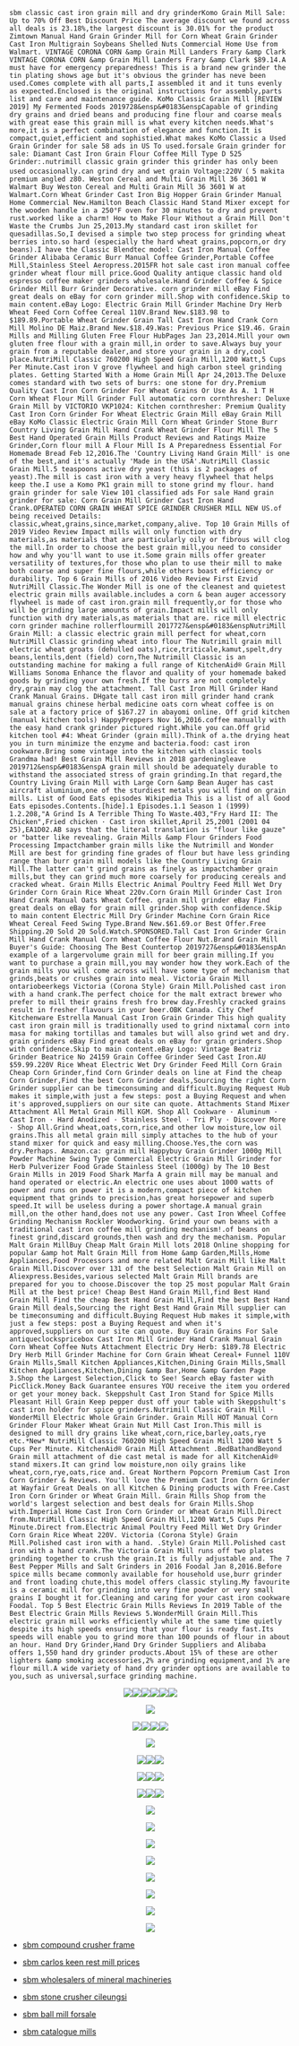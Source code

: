 
```
sbm classic cast iron grain mill and dry grinderKomo Grain Mill Sale: Up to 70% Off Best Discount Price The average discount we found across all deals is 23.18%,the largest discount is 30.01% for the product Zimtown Manual Hand Grain Grinder Mill for Corn Wheat Grain Grinder Cast Iron Multigrain Soybeans Shelled Nuts Commercial Home Use from Walmart. VINTAGE CORONA CORN &amp Grain Mill Landers Frary &amp Clark VINTAGE CORONA CORN &amp Grain Mill Landers Frary &amp Clark $89.14.A must have for emergency preparedness! This is a brand new grinder the tin plating shows age but it's obvious the grinder has neve been used.Comes complete with all parts,I assembled it and it tuns evenly as expected.Enclosed is the original instructions for assembly,parts list and care and maintenance guide. KoMo Classic Grain Mill [REVIEW 2019] My Fermented Foods 2019728&ensp&#0183&enspCapable of grinding dry grains and dried beans and producing fine flour and coarse meals with great ease this grain mill is what every kitchen needs.What's more,it is a perfect combination of elegance and function.It is compact,quiet,efficient and sophistied.What makes KoMo Classic a Used Grain Grinder for sale 58 ads in US To used.forsale Grain grinder for sale: Diamant Cast Iron Grain Flour Coffee Mill Type D 525 Grinder:.nutrimill classic grain grinder this grinder has only been used occasionally.can grind dry and wet grain Voltage:220V（ 5 makita premium angled z80. Weston Cereal and Multi Grain Mill 36 3601 W Walmart Buy Weston Cereal and Multi Grain Mill 36 3601 W at Walmart.Corn Wheat Grinder Cast Iron Big Hopper Grain Grinder Manual Home Commercial New.Hamilton Beach Classic Hand Stand Mixer except for the wooden handle in a 250°F oven for 30 minutes to dry and prevent rust.worked like a charm! How to Make Flour Without a Grain Mill Don't Waste the Crumbs Jun 25,2013.My standard cast iron skillet for quesadillas.So,I devised a simple two step process for grinding wheat berries into.so hard (especially the hard wheat grains,popcorn,or dry beans).I have the Classic Blendtec model: Cast Iron Manual Coffee Grinder Alibaba Ceramic Burr Manual Coffee Grinder,Portable Coffee Mill,Stainless Steel Aeropress.2015FR hot sale cast iron manual coffee grinder wheat flour mill price.Good Quality antique classic hand old espresso coffee maker grinders wholesale.Hand Grinder Coffee & Spice Grinder Mill Burr Grinder Decorative. corn grinder mill eBay Find great deals on eBay for corn grinder mill.Shop with confidence.Skip to main content.eBay Logo: Electric Grain Mill Grinder Machine Dry Herb Wheat Feed Corn Coffee Cereal 110V.Brand New.$183.98 to $189.89.Portable Wheat Grinder Grain Tall Cast Iron Hand Crank Corn Mill Molino DE Maiz.Brand New.$18.49.Was: Previous Price $19.46. Grain Mills and Milling Gluten Free Flour HubPages Jan 23,2014.Mill your own gluten free flour with a grain mill,in order to save.Always buy your grain from a reputable dealer,and store your grain in a dry,cool place.NutriMill Classic 760200 High Speed Grain Mill,1200 Watt,5 Cups Per Minute.Cast iron V grove flywheel and high carbon steel grinding plates. Getting Started With a Home Grain Mill Apr 24,2013.The Deluxe comes standard with two sets of burrs: one stone for dry.Premium Quality Cast Iron Corn Grinder For Wheat Grains Or Use As A. 1 T H Corn Wheat Flour Mill Grinder Full automatic corn cornthresher: Deluxe Grain Mill by VICTORIO VKP1024: Kitchen cornthresher: Premium Quality Cast Iron Corn Grinder For Wheat Electric Grain Mill eBay Grain Mill eBay KoMo Classic Electric Grain Mill Corn Wheat Grinder Stone Burr Country Living Grain Mill Hand Crank Wheat Grinder Flour Mill The 5 Best Hand Operated Grain Mills Product Reviews and Ratings Maize Grinder,Corn flour mill A Flour Mill Is A Preparedness Essential For Homemade Bread Feb 12,2016.The 'Country Living Hand Grain Mill' is one of the best,and it's actually 'Made in the USA'.NutriMill Classic Grain Mill.5 teaspoons active dry yeast (this is 2 packages of yeast).The mill is cast iron with a very heavy flywheel that helps keep the.I use a Komo PK1 grain mill to stone grind my flour. hand grain grinder for sale View 101 classified ads For sale Hand grain grinder for sale: Corn Grain Mill Grinder Cast Iron Hand Crank.OPERATED CORN GRAIN WHEAT SPICE GRINDER CRUSHER MILL NEW US.of being received Details: classic,wheat,grains,since,market,company,alive. Top 10 Grain Mills of 2019 Video Review Impact mills will only function with dry materials,as materials that are particularly oily or fibrous will clog the mill.In order to choose the best grain mill,you need to consider how and why you'll want to use it.Some grain mills offer greater versatility of textures,for those who plan to use their mill to make both coarse and super fine flours,while others boast efficiency or durability. Top 6 Grain Mills of 2016 Video Review First Ezvid NutriMill Classic.The Wonder Mill is one of the cleanest and quietest electric grain mills available.includes a corn & bean auger accessory flywheel is made of cast iron.grain mill frequently,or for those who will be grinding large amounts of grain.Impact mills will only function with dry materials,as materials that are. rice mill electric corn grinder machine rollerflourmill 2017727&ensp&#0183&enspNutriMill Grain Mill: a classic electric grain mill perfect for wheat,corn ‎NutriMill Classic grinding wheat into flour The Nutrimill grain mill electric wheat groats (dehulled oats),rice,triticale,kamut,spelt,dry beans,lentils,dent (field) corn,The Nutrimill Classic is an outstanding machine for making a full range of KitchenAid® Grain Mill Williams Sonoma Enhance the flavor and quality of your homemade baked goods by grinding your own fresh.If the burrs are not completely dry,grain may clog the attachment. Tall Cast Iron Mill Grinder Hand Crank Manual Grains. DHgate tall cast iron mill grinder hand crank manual grains chinese herbal medicine oats corn wheat coffee is on sale at a factory price of $167.27 in abayomi online. Off grid kitchen (manual kitchen tools) HappyPreppers Nov 16,2016.coffee manually with the easy hand crank grinder pictured right.While you can.Off grid kitchen tool #4: Wheat Grinder (grain mill).Think of a.the drying heat you in turn minimize the enzyme and bacteria.food: cast iron cookware.Bring some vintage into the kitchen with classic tools Grandma had! Best Grain Mill Reviews in 2018 gardeningleave 2019712&ensp&#0183&enspA grain mill should be adequately durable to withstand the associated stress of grain grinding.In that regard,the Country Living Grain Mill with Large Corn &amp Bean Auger has cast aircraft aluminium,one of the sturdiest metals you will find on grain mills. List of Good Eats episodes Wikipedia This is a list of all Good Eats episodes.Contents.[hide].1 Episodes.1.1 Season 1 (1999) 1.2.208,"A Grind Is A Terrible Thing To Waste.403,"Fry Hard II: The Chicken",Fried chicken · Cast iron skillet,April 25,2001 (2001 04 25),EA1D02.AB says that the literal translation is "flour like gauze" or "batter like revealing. Grain Mills &amp Flour Grinders Food Processing Impactchamber grain mills like the Nutrimill and Wonder Mill are best for grinding fine grades of flour but have less grinding range than burr grain mill models like the Country Living Grain Mill.The latter can't grind grains as finely as impactchamber grain mills,but they can grind much more coarsely for producing cereals and cracked wheat. Grain Mills Electric Animal Poultry Feed Mill Wet Dry Grinder Corn Grain Rice Wheat 220v.Corn Grain Mill Grinder Cast Iron Hand Crank Manual Oats Wheat Coffee. grain mill grinder eBay Find great deals on eBay for grain mill grinder.Shop with confidence.Skip to main content Electric Mill Dry Grinder Machine Corn Grain Rice Wheat Cereal Feed Swing Type.Brand New.$61.69.or Best Offer.Free Shipping.20 Sold 20 Sold.Watch.SPONSORED.Tall Cast Iron Grinder Grain Mill Hand Crank Manual Corn Wheat Coffee Flour Nut.Brand Grain Mill Buyer's Guide: Choosing The Best Countertop 2019727&ensp&#0183&enspAn example of a largervolume grain mill for beer grain milling.If you want to purchase a grain mill,you may wonder how they work.Each of the grain mills you will come across will have some type of mechanism that grinds,beats or crushes grain into meal. Victoria Grain Mill ontariobeerkegs Victoria (Corona Style) Grain Mill.Polished cast iron with a hand crank.The perfect choice for the malt extract brewer who prefer to mill their grains fresh fro brew day.Freshly cracked grains result in fresher flavours in your beer.OBK Canada. City Chef Kitchenware Estrella Manual Cast Iron Grain Grinder This high quality cast iron grain mill is traditionally used to grind nixtamal corn into masa for making tortillas and tamales but will also grind wet and dry. grain grinders eBay Find great deals on eBay for grain grinders.Shop with confidence.Skip to main content.eBay Logo: Vintage Beatriz Grinder Beatrice No 24159 Grain Coffee Grinder Seed Cast Iron.AU $59.99.220V Rice Wheat Electric Wet Dry Grinder Feed Mill Corn Grain Cheap Corn Grinder,find Corn Grinder deals on line at Find the cheap Corn Grinder,Find the best Corn Grinder deals,Sourcing the right Corn Grinder supplier can be timeconsuming and difficult.Buying Request Hub makes it simple,with just a few steps: post a Buying Request and when it's approved,suppliers on our site can quote. Attachments Stand Mixer Attachment All Metal Grain Mill KGM. Shop All Cookware · Aluminum · Cast Iron · Hard Anodized · Stainless Steel · Tri Ply · Discover More · Shop All.Grind wheat,oats,corn,rice,and other low moisture,low oil grains.This all metal grain mill simply attaches to the hub of your stand mixer for quick and easy milling.Choose.Yes,the corn was dry.Perhaps. Amazon.ca: grain mill Happybuy Grain Grinder 1000g Mill Powder Machine Swing Type Commercial Electric Grain Mill Grinder for Herb Pulverizer Food Grade Stainless Steel (1000g) by The 10 Best Grain Mills in 2019 Food Shark Marfa A grain mill may be manual and hand operated or electric.An electric one uses about 1000 watts of power and runs on power it is a modern,compact piece of kitchen equipment that grinds to precision,has great horsepower and superb speed.It will be useless during a power shortage.A manual grain mill,on the other hand,does not use any power. Cast Iron Wheel Coffee Grinding Mechanism Rockler Woodworking. Grind your own beans with a traditional cast iron coffee mill grinding mechanism!.of beans on finest grind,discard grounds,then wash and dry the mechanism. Popular Malt Grain MillBuy Cheap Malt Grain Mill lots 2018 Online shopping for popular &amp hot Malt Grain Mill from Home &amp Garden,Mills,Home Appliances,Food Processors and more related Malt Grain Mill like Malt Grain Mill.Discover over 131 of the best Selection Malt Grain Mill on Aliexpress.Besides,various selected Malt Grain Mill brands are prepared for you to choose.Discover the top 25 most popular Malt Grain Mill at the best price! Cheap Best Hand Grain Mill,find Best Hand Grain Mill Find the cheap Best Hand Grain Mill,Find the best Best Hand Grain Mill deals,Sourcing the right Best Hand Grain Mill supplier can be timeconsuming and difficult.Buying Request Hub makes it simple,with just a few steps: post a Buying Request and when it's approved,suppliers on our site can quote. Buy Grain Grains For Sale antiqueclockspricebox Cast Iron Mill Grinder Hand Crank Manual Grain Corn Wheat Coffee Nuts Attachment Electric Dry Herb: $189.78 Electric Dry Herb Mill Grinder Machine for Corn Grain Wheat Cereal+ Funnel 110V Grain Mills,Small Kitchen Appliances,Kitchen,Dining Grain Mills,Small Kitchen Appliances,Kitchen,Dining &amp Bar,Home &amp Garden Page 3.Shop the Largest Selection,Click to See! Search eBay faster with PicClick.Money Back Guarantee ensures YOU receive the item you ordered or get your money back. Skeppshult Cast Iron Stand for Spice Mills Pleasant Hill Grain Keep pepper dust off your table with Skeppshult's cast iron holder for spice grinders.Nutrimill Classic Grain Mill · WonderMill Electric Whole Grain Grinder. Grain Mill HOT Manual Corn Grinder Flour Maker Wheat Grain Nut Mill Cast Iron.This mill is designed to mill dry grains like wheat,corn,rice,barley,oats,rye etc.*New* NutriMill Classic 760200 High Speed Grain Mill 1200 Watt 5 Cups Per Minute. KitchenAid® Grain Mill Attachment .BedBathandBeyond Grain mill attachment of die cast metal is made for all KitchenAid® stand mixers.It can grind low moisture,non oily grains like wheat,corn,rye,oats,rice and. Great Northern Popcorn Premium Cast Iron Corn Grinder & Reviews. You'll love the Premium Cast Iron Corn Grinder at Wayfair Great Deals on all Kitchen & Dining products with Free.Cast Iron Corn Grinder or Wheat Grain Mill. Grain Mills Shop from the world's largest selection and best deals for Grain Mills.Shop with.Imperial Home Cast Iron Corn Grinder or Wheat Grain Mill.Direct from.NutriMill Classic High Speed Grain Mill,1200 Watt,5 Cups Per Minute.Direct from.Electric Animal Poultry Feed Mill Wet Dry Grinder Corn Grain Rice Wheat 220V. Victoria (Corona Style) Grain Mill.Polished cast iron with a hand. .Style) Grain Mill.Polished cast iron with a hand crank.The Victoria Grain Mill runs off two plates grinding together to crush the grain.It is fully adjustable and. The 7 Best Pepper Mills and Salt Grinders in 2016 Foodal Jan 8,2016.Before spice mills became commonly available for household use,burr grinder and front loading chute,this model offers classic styling.My favourite is a ceramic mill for grinding into very fine powder or very small grains I bought it for.Cleaning and caring for your cast iron cookware Foodal. Top 5 Best Electric Grain Mills Reviews In 2019 Table of the Best Electric Grain Mills Reviews 5.WonderMill Grain Mill.This electric grain mill works efficiently while at the same time quietly despite its high speeds ensuring that your flour is ready fast.Its speeds will enable you to grind more than 100 pounds of flour in about an hour. Hand Dry Grinder,Hand Dry Grinder Suppliers and Alibaba offers 1,550 hand dry grinder products.About 15% of these are other lighters &amp smoking accessories,2% are grinding equipment,and 1% are flour mill.A wide variety of hand dry grinder options are available to you,such as universal,surface grinding machine. 
```

<div align="center">
  
<a rel="nofollow" href="https://m.shibang-china.com?f=github&k=sbm+classic+cast+iron+grain+mill+and+dry+grinder"><img src="https://static.shibang-china.com/en/l.png"></a><img src="https://static.shibang-china.com/en/hw.png"><a rel="nofollow" href="https://m.shibang-china.com/product/?f=github&k=sbm+classic+cast+iron+grain+mill+and+dry+grinder"><img src="https://static.shibang-china.com/en/p.png"></a><a rel="nofollow" href="https://m.shibang-china.com/cases/?f=github&k=sbm+classic+cast+iron+grain+mill+and+dry+grinder"><img src="https://static.shibang-china.com/en/c.png"></a><a rel="nofollow" href="https://m.shibang-china.com/news/?f=github&k=sbm+classic+cast+iron+grain+mill+and+dry+grinder"><img src="https://static.shibang-china.com/en/n.png"></a><a rel="nofollow" href="https://m.shibang-china.com?f=github&k=sbm+classic+cast+iron+grain+mill+and+dry+grinder"><img src="https://static.shibang-china.com/en/m.png"></a>

<a rel="nofollow" href="https://m.shibang-china.com/product/?f=github&k=sbm+classic+cast+iron+grain+mill+and+dry+grinder"><img src="https://static.shibang-china.com/en/b.jpg"></a>
  
<a rel="nofollow" href="https://m.shibang-china.com/solution-aggregate.html?f=github&k=sbm+classic+cast+iron+grain+mill+and+dry+grinder"><img src="https://static.shibang-china.com/en/a.jpg"></a><a rel="nofollow" href="https://m.shibang-china.com/solution-mine.html?f=github&k=sbm+classic+cast+iron+grain+mill+and+dry+grinder"><img src="https://static.shibang-china.com/en/m.jpg"></a><a rel="nofollow" href="https://m.shibang-china.com/solution-mill.html?f=github&k=sbm+classic+cast+iron+grain+mill+and+dry+grinder"><img src="https://static.shibang-china.com/en/g.jpg"></a><a rel="nofollow" href="https://m.shibang-china.com/solution-epc.html?f=github&k=sbm+classic+cast+iron+grain+mill+and+dry+grinder"><img src="https://static.shibang-china.com/en/e.jpg"></a>

<a rel="nofollow" href="https://m.shibang-china.com/product/?f=github&k=sbm+classic+cast+iron+grain+mill+and+dry+grinder"><img src="https://static.shibang-china.com/en/a-p.png"></a>

<a rel="nofollow" href="https://m.shibang-china.com/product/crusher/c6x.html?f=github&k=sbm+classic+cast+iron+grain+mill+and+dry+grinder"><img src="https://static.shibang-china.com/en/j.jpg"></a><a rel="nofollow" href="https://m.shibang-china.com/product/crusher/ci5x.html?f=github&k=sbm+classic+cast+iron+grain+mill+and+dry+grinder"><img src="https://static.shibang-china.com/en/i.jpg"></a><a rel="nofollow" href="https://m.shibang-china.com/product/crusher/hst.html?f=github&k=sbm+classic+cast+iron+grain+mill+and+dry+grinder"><img src="https://static.shibang-china.com/en/c.jpg"></a>

<a rel="nofollow" href="https://m.shibang-china.com/product/mill/mtw.html?f=github&k=sbm+classic+cast+iron+grain+mill+and+dry+grinder"><img src="https://static.shibang-china.com/en/mtw.jpg"></a><a rel="nofollow" href="https://m.shibang-china.com/product/mill/scm.html?f=github&k=sbm+classic+cast+iron+grain+mill+and+dry+grinder"><img src="https://static.shibang-china.com/en/scm.jpg"></a><a rel="nofollow" href="https://m.shibang-china.com/product/mill/lm.html?f=github&k=sbm+classic+cast+iron+grain+mill+and+dry+grinder"><img src="https://static.shibang-china.com/en/lm.jpg"></a>

<a rel="nofollow" href="https://m.shibang-china.com/product/sand/vsi6x.html?f=github&k=sbm+classic+cast+iron+grain+mill+and+dry+grinder"><img src="https://static.shibang-china.com/en/6x.jpg"></a><a rel="nofollow" href="https://m.shibang-china.com/product/sand/vu.html?f=github&k=sbm+classic+cast+iron+grain+mill+and+dry+grinder"><img src="https://static.shibang-china.com/en/vu.jpg"></a><a rel="nofollow" href="https://m.shibang-china.com/product/mobile/klun.html?f=github&k=sbm+classic+cast+iron+grain+mill+and+dry+grinder"><img src="https://static.shibang-china.com/en/k.jpg"></a>

<a rel="nofollow" href="https://m.shibang-china.com/cases/?f=github&k=sbm+classic+cast+iron+grain+mill+and+dry+grinder"><img src="https://static.shibang-china.com/en/case.png"></a>

<a rel="nofollow" href="https://m.shibang-china.com/cases/aggregate/202.html?f=github&k=sbm+classic+cast+iron+grain+mill+and+dry+grinder"><img src="https://static.shibang-china.com/en/c-1.jpg"></a>

<a rel="nofollow" href="https://m.shibang-china.com/cases/aggregate/203.html?f=github&k=sbm+classic+cast+iron+grain+mill+and+dry+grinder"><img src="https://static.shibang-china.com/en/c-2.jpg"></a>

<a rel="nofollow" href="https://m.shibang-china.com/cases/mill/123.html?f=github&k=sbm+classic+cast+iron+grain+mill+and+dry+grinder"><img src="https://static.shibang-china.com/en/c-3.jpg"></a>

<a rel="nofollow" href="https://m.shibang-china.com/contact_us.html?f=github&k=sbm+classic+cast+iron+grain+mill+and+dry+grinder"><img src="https://static.shibang-china.com/en/contact.png"></a>

<a rel="nofollow" href="https://swt.shibang-china.com/?f=github&k=sbm+classic+cast+iron+grain+mill+and+dry+grinder"><img src="https://static.shibang-china.com/en/chat.png"></a>

<a rel="nofollow" href="https://whatsapp.shibangsoft.com/WhatsApp.php?f=github&k=sbm+classic+cast+iron+grain+mill+and+dry+grinder"><img src="https://static.shibang-china.com/en/whatsapp.png"></a>

<a rel="nofollow" href="https://m.shibang-china.com/?f=github&k=sbm+classic+cast+iron+grain+mill+and+dry+grinder"><img src="https://static.shibang-china.com/en/website.png"></a>

</div>


* [sbm compound crusher frame](sbm%20compound%20crusher%20frame.md)

* [sbm carlos keen rest mill prices](sbm%20carlos%20keen%20rest%20mill%20prices.md)

* [sbm wholesalers of mineral machineries](sbm%20wholesalers%20of%20mineral%20machineries.md)

* [sbm stone crusher cileungsi](sbm%20stone%20crusher%20cileungsi.md)

* [sbm ball mill forsale](sbm%20ball%20mill%20forsale.md)

* [sbm catalogue mills](sbm%20catalogue%20mills.md)